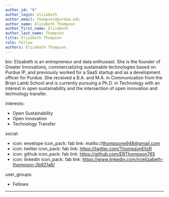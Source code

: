 ```yaml
---
author_id: "6"
author_login: elizabeth
author_email: thompser@purdue.edu
author_name: Elizabeth Thompson
author_first_name: Elizabeth
author_last_name: Thompson
title: Elizabeth Thompson
role: Fellow
authors: Elizabeth Thompson
---
```


bio: Elizabeth is an entrepreneur and data enthusiast. She is the founder of Greater Innovations, commercializing sustainable technologies based on Purdue IP, and previously worked for a SaaS startup and as a development officer for Purdue. She received a B.A. and M.A. in Communication from the Brian Lamb School and is currently pursuing a Ph.D. in Technology with an interest in open sustainability and the intersection of open innovation and technology transfer.

interests:
  - Open Sustainability
  - Open Innovation
  - Technology Transfer

social:
  - icon: envelope
    icon_pack: fab
    link: mailto://thompsone948@gmail.com
  - icon: twitter
    icon_pack: fab
    link: https://twitter.com/ThompsonElizR
  - icon: github
    icon_pack: fab
    link: https://github.com/ERThompson765
  - icon: linkedin
    icon_pack: fab
    link: https://www.linkedin.com/in/elizabeth-thompson-2b921a8/

user_groups:
  - Fellows
---

